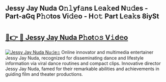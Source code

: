 ## Jessy Jay Nuda O𝚗𝚕yf𝚊ns L𝚎a𝚔ed N𝚞𝚍es - Part-aGq P𝚑𝚘tos Vi𝚍𝚎o - H𝚘𝚝 Part L𝚎a𝚔s 8iySt

# <h2><a href="http://kf86xvj.oniu.top/?m=Jessy+Jay+Nuda">🔗👉 🔴 Jessy Jay Nuda P𝚑ot𝚘𝚜 V𝚒d𝚎o</a></h2>

[![Jessy Jay Nuda Nu𝚍e𝚜](https://i.imgur.com/0qMVB7G.gif)](http://kf86xvj.oniu.top/?m=Jessy+Jay+Nuda)
Online innovator and multimedia entertainer Jessy Jay Nuda, recognized for disseminating dance and lifestyle information via viral dance routines and compact clips. Innovative director Jessy Jay Nuda, famed for their remarkable abilities and achievements in guiding film and theater productions.  
